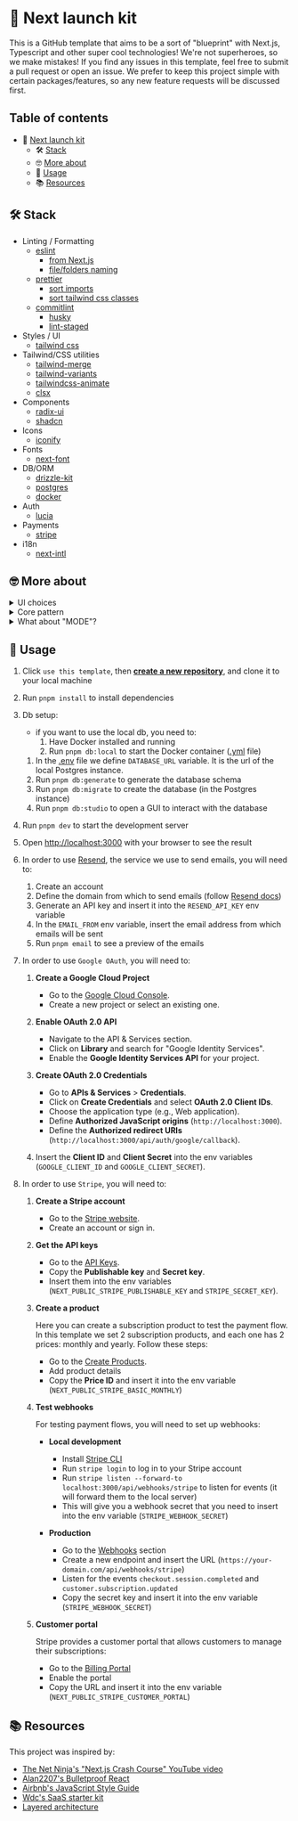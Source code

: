 # 🏁 Next launch kit

This is a GitHub template that aims to be a sort of "blueprint" with Next.js, Typescript and other super cool technologies!
We're not superheroes, so we make mistakes! If you find any issues in this template, feel free to submit a pull request or open an issue.
We prefer to keep this project simple with certain packages/features, so any new feature requests will be discussed first.

## Table of contents

- 🏁 [Next launch kit](#🏁-next-launch-kit)
  - 🛠 [Stack](#🛠-stack)
  - 🤓 [More about](#🤓-more-about)
  - 🧪 [Usage](#🧪-usage)
  - 📚 [Resources](#📚-resources)

## 🛠 Stack

- Linting / Formatting
  - [eslint](https://www.npmjs.com/package/eslint)
    - [from Next.js](https://nextjs.org/docs/app/building-your-application/configuring/eslint#prettier)
    - [file/folders naming](https://www.npmjs.com/package/eslint-plugin-check-file)
  - [prettier](https://www.npmjs.com/package/prettier)
    - [sort imports](https://www.npmjs.com/package/@trivago/prettier-plugin-sort-imports)
    - [sort tailwind css classes](https://www.npmjs.com/package/prettier-plugin-tailwindcss)
  - [commitlint](https://www.npmjs.com/package/commitlint)
    - [husky](https://www.npmjs.com/package/husky)
    - [lint-staged](https://www.npmjs.com/package/lint-staged)
- Styles / UI
  - [tailwind css](https://www.npmjs.com/package/tailwindcss)
- Tailwind/CSS utilities
  - [tailwind-merge](https://www.npmjs.com/package/tailwind-merge)
  - [tailwind-variants](https://www.npmjs.com/package/tailwind-variants)
  - [tailwindcss-animate](https://www.npmjs.com/package/tailwindcss-animate)
  - [clsx](https://www.npmjs.com/package/clsx)
- Components
  - [radix-ui](https://www.radix-ui.com/primitives)
  - [shadcn](https://ui.shadcn.com/docs/components/accordion)
- Icons
  - [iconify](https://www.npmjs.com/package/@iconify/react)
- Fonts
  - [next-font](https://nextjs.org/docs/app/building-your-application/optimizing/fonts)
- DB/ORM
  - [drizzle-kit](https://www.npmjs.com/package/drizzle-kit)
  - [postgres](https://www.npmjs.com/package/postgres)
  - [docker](https://www.docker.com/)
- Auth
  - [lucia](https://lucia-auth.com/)
- Payments
  - [stripe](http://stripe.com/)
- i18n
  - [next-intl](https://next-intl.dev/)

## 🤓 More about

<details>
<summary>UI choices</summary>

We replace `lucide-react` (that comes with `shadcn` components) with `@iconify/react`, because we like the multi-repos approach of iconify and its implementation of icons.

#### Why we are using `tailwind-variants` ?

`tailwind-variants` is a plugin built on top of `class-variance-authority` and provides some additional features like:

- [slots](https://www.tailwind-variants.org/docs/slots)
- [responsive variants](https://www.tailwind-variants.org/docs/variants#responsive-variants)

So, when we import shadcn components, we replaced the default class-variance-authority with tailwind-variants.

#### Why not use `shadcn CLI` ?

We are aware of fantastic [shadcn CLI](https://ui.shadcn.com/docs/cli) that generates all the components and blocks for us, but we want to keep the implementation more flexible and modular, without all the boilerplate code.
Nonetheless, we are keeping shadcn css vars for the components.

</details>
<details>
<summary>Core pattern</summary>

We reproduced the concepts of [layered architecture](https://www.oreilly.com/library/view/software-architecture-patterns/9781491971437/ch01.html).
This is encapsulated within the [core](https://github.com/giovacalle/next-launch-kit/tree/main/src/core) folder of the repository and is divided into: [use-cases](https://github.com/giovacalle/next-launch-kit/tree/main/src/core/use-cases) (Application Layer) and [data-source](https://github.com/giovacalle/next-launch-kit/tree/main/src/core/data-source) (Data Access Layer).

In the `use-cases` folder, we handle all the cases needed at the application level, which are used to connect the UI layer to the business logic.
In the `data-source` folder, we define all interactions with the various data sources (currently only with the database).

This **separation of concerns** into layers enhances the maintainability and reusability of the code, allowing for local changes without impacting other parts of the system

</details>
<details>
<summary>What about "MODE"?</summary>

We have implemented a "mode" system that allows you to define different modes for the application.

In the `.env` file, you can define the `MODE` variable, which can be `coming-soon`, `maintenance`, or `live`.

- `coming-soon`: allows you to render just the home page hiding some UI elements (like the header).
- `maintenance`: allows you to show a message to users when the site is under maintenance.
- `live`: the default mode.

</details>

## 🧪 Usage

1.  Click `use this template`, then **[create a new repository](https://github.com/new?template_name=next-launch-kit&template_owner=giovacalle)**, and clone it to your local machine
2.  Run `pnpm install` to install dependencies
3.  Db setup:

    - if you want to use the local db, you need to:
      1. Have Docker installed and running
      2. Run `pnpm db:local` to start the Docker container ([.yml](https://github.com/giovacalle/next-launch-kit/blob/main/src/db/local-db.yml) file)

    1. In the [.env](https://github.com/giovacalle/next-launch-kit/blob/main/.env) file we define `DATABASE_URL` variable. It is the url of the local Postgres instance.
    2. Run `pnpm db:generate` to generate the database schema
    3. Run `pnpm db:migrate` to create the database (in the Postgres instance)
    4. Run `pnpm db:studio` to open a GUI to interact with the database

4.  Run `pnpm dev` to start the development server
5.  Open [http://localhost:3000](http://localhost:3000) with your browser to see the result
6.  In order to use [Resend](https://resend.com), the service we use to send emails, you will need to:

    1. Create an account
    2. Define the domain from which to send emails (follow [Resend docs](https://resend.com/docs/dashboard/domains/introduction))
    3. Generate an API key and insert it into the `RESEND_API_KEY` env variable
    4. In the `EMAIL_FROM` env variable, insert the email address from which emails will be sent
    5. Run `pnpm email` to see a preview of the emails

7.  In order to use `Google OAuth`, you will need to:

    1. **Create a Google Cloud Project**

       - Go to the [Google Cloud Console](https://console.cloud.google.com/).
       - Create a new project or select an existing one.

    2. **Enable OAuth 2.0 API**

       - Navigate to the API & Services section.
       - Click on **Library** and search for "Google Identity Services".
       - Enable the **Google Identity Services API** for your project.

    3. **Create OAuth 2.0 Credentials**

       - Go to **APIs & Services** > **Credentials**.
       - Click on **Create Credentials** and select **OAuth 2.0 Client IDs**.
       - Choose the application type (e.g., Web application).
       - Define **Authorized JavaScript origins** (`http://localhost:3000`).
       - Define the **Authorized redirect URIs** (`http://localhost:3000/api/auth/google/callback`).

    4. Insert the **Client ID** and **Client Secret** into the env variables (`GOOGLE_CLIENT_ID` and `GOOGLE_CLIENT_SECRET`).

8.  In order to use `Stripe`, you will need to:

    1. **Create a Stripe account**

       - Go to the [Stripe website](https://stripe.com/).
       - Create an account or sign in.

    2. **Get the API keys**

       - Go to the [API Keys](https://dashboard.stripe.com/test/apikeys).
       - Copy the **Publishable key** and **Secret key**.
       - Insert them into the env variables (`NEXT_PUBLIC_STRIPE_PUBLISHABLE_KEY` and `STRIPE_SECRET_KEY`).

    3. **Create a product**

       Here you can create a subscription product to test the payment flow. In this template we set 2 subscription products, and each one has 2 prices: monthly and yearly.
       Follow these steps:

       - Go to the [Create Products](https://dashboard.stripe.com/products/create).
       - Add product details
       - Copy the **Price ID** and insert it into the env variable (`NEXT_PUBLIC_STRIPE_BASIC_MONTHLY`)

    4. **Test webhooks**

       For testing payment flows, you will need to set up webhooks:

       - **Local development**

         - Install [Stripe CLI](https://stripe.com/docs/stripe-cli)
         - Run `stripe login` to log in to your Stripe account
         - Run `stripe listen --forward-to localhost:3000/api/webhooks/stripe` to listen for events (it will forward them to the local server)
         - This will give you a webhook secret that you need to insert into the env variable (`STRIPE_WEBHOOK_SECRET`)

       - **Production**
         - Go to the [Webhooks](https://dashboard.stripe.com/test/webhooks) section
         - Create a new endpoint and insert the URL (`https://your-domain.com/api/webhooks/stripe`)
         - Listen for the events `checkout.session.completed` and `customer.subscription.updated`
         - Copy the secret key and insert it into the env variable (`STRIPE_WEBHOOK_SECRET`)

    5. **Customer portal**

       Stripe provides a customer portal that allows customers to manage their subscriptions:

       - Go to the [Billing Portal](https://dashboard.stripe.com/settings/billing/portal)
       - Enable the portal
       - Copy the URL and insert it into the env variable (`NEXT_PUBLIC_STRIPE_CUSTOMER_PORTAL`)

## 📚 Resources

This project was inspired by:

- [The Net Ninja's "Next.js Crash Course" YouTube video](https://www.youtube.com/watch?v=dLRKV-bajS4&t=2032s)
- [Alan2207's Bulletproof React](https://github.com/alan2207/bulletproof-react)
- [Airbnb's JavaScript Style Guide](https://github.com/airbnb/javascript/tree/master/react)
- [Wdc's SaaS starter kit](https://github.com/webdevcody/wdc-saas-starter-kit)
- [Layered architecture](https://www.oreilly.com/library/view/software-architecture-patterns/9781491971437/ch01.html)
